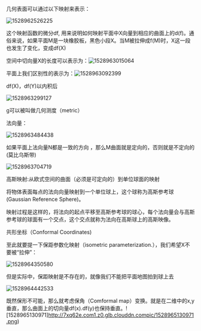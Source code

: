 几何表面可以通过以下映射来表示：

![1528962526225](http://7xq62e.com1.z0.glb.clouddn.compic/1528962526225.png)


这个映射函数的微分df, 用来说明如何映射平面中X向量到相应的曲面上的d(f)。通俗来说，如果平面M是一块橡胶板，黑色小段X。当M被拉伸成f(M)时，X这一段也发生了变化，变成df(X)

空间中切向量X的长度可以表示为：![1528963015064](http://7xq62e.com1.z0.glb.clouddn.compic/1528963015064.png)

平面上我们区别性的表示为：![1528963092399](http://7xq62e.com1.z0.glb.clouddn.compic/1528963092399.png)

df(X)，df(Y)以内积后

![1528963299127](http://7xq62e.com1.z0.glb.clouddn.compic/1528963299127.png)

g可以被叫做几何测度（metric）

法向量：

![1528963484438](http://7xq62e.com1.z0.glb.clouddn.compic/1528963484438.png)

 如果平面上法向量N都是一致的方向 ，那么M曲面就是定向的，否则就是不定向的(莫比乌斯带)

![1528963704719](http://7xq62e.com1.z0.glb.clouddn.compic/1528963704719.png)

高斯映射:从欧式空间的曲面（必须是可定向的）到单位球面的映射



将物体表面每点的法向向量映射到一个单位球上，这个球称为高斯参考球(Gaussian Reference Sphere)。

映射过程是这样的，将法向的起点平移至高斯参考球的球心，每个法向量会与高斯参考球的球面有一个交点，这个交点就称为法向在高斯球上的高斯映像。



共形坐标（Conformal Coordinates)

至此就要提一下保距参数化映射（isometric parameterization.），我们希望X不要被“拉伸”：

![1528964350580](http://7xq62e.com1.z0.glb.clouddn.compic/1528964350580.png)

但是实际中，保距映射是不存在的，就像我们不能把平面地图拍到球上去

![1528964442533](http://7xq62e.com1.z0.glb.clouddn.compic/1528964442533.png)

既然保形不可能，那么就考虑保角（Comformal map）变换。就是在二维中的x,y垂直，那么曲面上的切向量df(x).df(y)也保持垂直。![1528965130971]http://7xq62e.com1.z0.glb.clouddn.compic/1528965130971.png)

